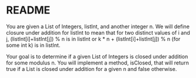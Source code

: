 # README

You are given a List of Integers, listInt, and another integer n. We will define closure under addition for listInt to mean that for two distinct values of i and j, (listInt[i]+listInt[j]) % n is in listInt or k * n + (listInt[i]+listInt[j]) % n (for some int k) is in listInt.

Your goal is to determine if a given List of Integers is closed under addition for some modulus n. You will implement a method, isClosed, that will return true if a List is closed under addition for a given n and false otherwise.
